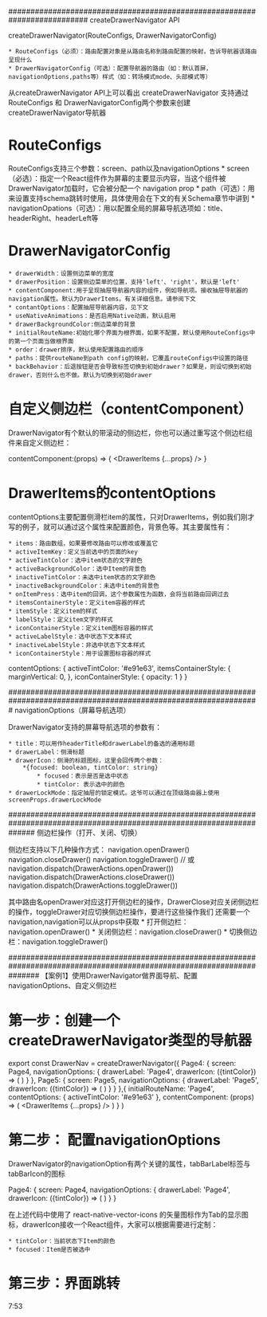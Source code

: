 ##########################################################################
createDrawerNavigator API

createDrawerNavigator(RouteConfigs, DrawerNavigatorConfig)

    * RouteConfigs（必须）：路由配置对象是从路由名称到路由配置的映射，告诉导航器该路由呈现什么
    * DrawerNavigatorConfig（可选）：配置导航器的路由（如：默认首屏，navigationOptions,paths等）样式（如：转场模式mode、头部模式等）

从createDrawerNavigator API上可以看出 createDrawerNavigator 支持通过 RouteConfigs 和 DrawerNavigatorConfig两个参数来创建createDrawerNavigator导航器

# RouteConfigs

RouteConfigs支持三个参数：screen、path以及navigationOptions
    * screen（必选）：指定一个React组件作为屏幕的主要显示内容，当这个组件被DrawerNavigator加载时，它会被分配一个 navigation prop
    * path（可选）：用来设置支持schema跳转时使用，具体使用会在下文的有关Schema章节中讲到
    * navigationOpations（可选）：用以配置全局的屏幕导航选项如：title、headerRight、headerLeft等

# DrawerNavigatorConfig
    * drawerWidth：设置侧边菜单的宽度
    * drawerPosition：设置侧边菜单的位置，支持'left'、'right'，默认是'left'
    * contentComponent:用于呈现抽屉导航器内容的组件，例如导航项。接收抽屉导航器的navigation属性。默认为DrawerItems。有关详细信息。请参阅下文
    * contantOptions：配置抽屉导航器内容，见下文
    * useNativeAnimations：是否启用Native动画，默认启用
    * drawerBackgroundColor:侧边菜单的背景
    * initialRouteName:初始化哪个界面为根界面，如果不配置，默认使用RouteConfigs中的第一个页面当做根界面
    * order：drawer排序，默认使用配置路由的顺序
    * paths：提供routeName到path config的映射，它覆盖routeConfigs中设置的路径
    * backBehavior：后退按钮是否会导致标签切换到初始drawer？如果是，则设切换到初始drawer，否则什么也不做。默认为切换到初始drawer

# 自定义侧边栏（contentComponent）

DrawerNavigator有个默认的带滚动的侧边栏，你也可以通过重写这个侧边栏组件来自定义侧边栏：

contentComponent:(props) => {
    <ScrollView>
        <SafeAreaView>
            <DrawerItems {...props} />
        </SafeAreaView>
    </ScrollView>
}

# DrawerItems的contentOptions

contentOptions主要配置侧滑栏item的属性，只对DrawerItems，例如我们刚才写的例子，就可以通过这个属性来配置颜色，背景色等。其主要属性有：

    * items：路由数组，如果要修改路由可以修改或覆盖它
    * activeItemKey：定义当前选中的页面的key
    * activeTintColor：选中item状态的文字颜色
    * activeBackgroundColor：选中Item的背景色
    * inactiveTintColor：未选中item状态的文字颜色
    * inactiveBackgroundColor：未选中item的背景色
    * onItemPress：选中item的回调，这个参数属性为函数，会将当前路由回调过去
    * itemsContainerStyle：定义item容器的样式
    * itemStyle：定义item的样式
    * labelStyle：定义item文字的样式
    * iconContainerStyle：定义item图标容器的样式
    * activeLabelStyle：选中状态下文本样式
    * inactiveLabelStyle：非选中状态下文本样式
    * iconContainerStyle：用于设置图标容器的样式

contentOptions: {
    activeTintColor: '#e91e63',
    itemsContainerStyle: {
        marginVertical: 0,
    },
    iconContainerStyle: {
        opacity: 1
    }
}

#################################################################################################################
navigationOptions（屏幕导航选项）

DrawerNavigator支持的屏幕导航选项的参数有：

    * title：可以用作headerTitle和drawerLabel的备选的通用标题
    * drawerLabel：侧滑标题
    * drawerIcon：侧滑的标题图标，这里会回传两个参数：
        *{focused: boolean, tintColor: string}
            * focused：表示是否是选中状态
            * tintColor: 表示选中的颜色
    * drawerLockMode：指定抽屉的锁定模式。这爷可以通过在顶级路由器上使用 screenProps.drawerLockMode


######################################################################################################################
侧边栏操作（打开、关闭、切换）

侧边栏支持以下几种操作方式：
navigation.openDrawer()
navigation.closeDrawer()
navigation.toggleDrawer()
// 或
navigation.dispatch(DrawerActions.openDrawer())
navigation.dispatch(DrawerActions.closeDrawer())
navigation.dispatch(DrawerActions.toggleDrawer())

其中路由名openDrawer对应这打开侧边栏的操作，DrawerClose对应关闭侧边栏的操作，toggleDrawer对应切换侧边栏操作，要进行这些操作我们
还需要一个navigation,navigation可以从props中获取
    * 打开侧边栏：navigation.openDrawer()
    * 关闭侧边栏：navigation.closeDrawer()
    * 切换侧边栏：navigation.toggleDrawer()

#######################################################################################################################
【案例1】使用DrawerNavigator做界面导航、配置navigationOptions、自定义侧边栏

# 第一步：创建一个createDrawerNavigator类型的导航器

export const DrawerNav = createDrawerNavigator({
    Page4: {
      screen: Page4,
      navigationOptions: {
        drawerLabel: 'Page4',
        drawerIcon: ({tintColor}) => (
            <MaterialIcons name="drafts" size={24} />
        )
      }
    },
    Page5: {
      screen: Page5,
      navigationOptions: {
        drawerLabel: 'Page5',
        drawerIcon: ({tintColor}) => (
            <MaterialIcons name="move-to-inbox" size={24} />
        )
      }
    }
 },{
    initialRouteName: 'Page4',
    contentOptions: {
        activeTintColor: '#e91e63'
    },
    contentComponent: (props) => (
        <ScrollView>
            <SafeAreaView>
                <DrawerItems {...props} />
            </SafeAreaView>
        </ScrollView>
    )
 }
)

# 第二步： 配置navigationOptions

DrawerNavigator的navigationOption有两个关键的属性，tabBarLabel标签与tabBarIcon的图标

Page4: {
  screen: Page4,
  navigationOptions: {
    drawerLabel: 'Page4',
    drawerIcon: ({tintColor}) => (
        <MaterialIcons name="drafts" size={24} />
    )
  }
}

在上述代码中使用了 react-native-vector-icons 的矢量图标作为Tab的显示图标，drawerIcon接收一个React组件，大家可以根据需要进行定制：

    * tintColor：当前状态下Item的颜色
    * focused：Item是否被选中


# 第三步：界面跳转

7:53